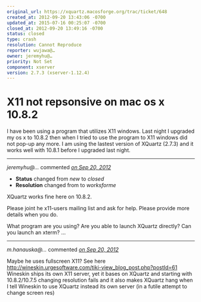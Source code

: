 ```yaml
---
original_url: https://xquartz.macosforge.org/trac/ticket/648
created_at: 2012-09-20 13:43:06 -0700
updated_at: 2015-07-16 00:25:07 -0700
closed_at: 2012-09-20 13:49:16 -0700
status: closed
type: crash
resolution: Cannot Reproduce
reporter: wujawa@…
owner: jeremyhu@…
priority: Not Set
component: xserver
version: 2.7.3 (xserver-1.12.4)
---
```


X11 not repsonsive on mac os x 10.8.2
=====================================


I have been using a program that utilizes X11 windows. Last night I upgraded my os x to 10.8.2 then when I tried to use the program to X11 windows did not pop-up any more. I am using the lastest version of XQuartz (2.7.3) and it works well with 10.8.1 before I upgraded last night.



---

*jeremyhu@…* commented *[on Sep 20, 2012](https://xquartz.macosforge.org/trac/ticket/648#comment:1 "September 20, 2012 at 1:49 PM PDT")*

-   **Status** changed from *new* to *closed*
-   **Resolution** changed from to *worksforme*

XQuartz works fine here on 10.8.2.

Please joint he x11-users mailing list and ask for help. Please provide more details when you do.

What program are you using? Are you able to launch XQuartz directly? Can you launch an xterm? ...



---

*m.hanauska@…* commented *[on Sep 20, 2012](https://xquartz.macosforge.org/trac/ticket/648#comment:2 "September 20, 2012 at 2:49 PM PDT")*

Maybe he uses fullscreen X11? See here <http://wineskin.urgesoftware.com/tiki-view_blog_post.php?postId=61>
Wineskin ships its own X11 server, yet it bases on XQuartz and starting with 10.8.2/10.7.5 changing resolution fails and it also makes XQuartz hang when I tell Wineskin to use XQuartz instead its own server (in a futile attempt to change screen res)



